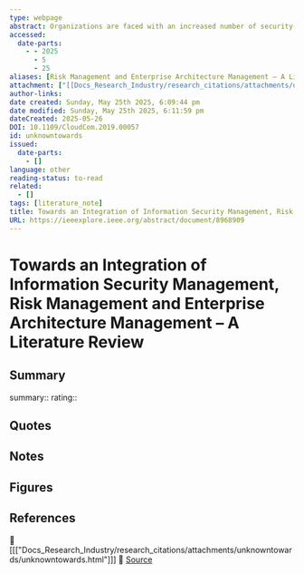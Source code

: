 ```yaml
---
type: webpage
abstract: Organizations are faced with an increased number of security-related challenges. Our research interest is on information security matters with our proposition being that enterprise architecture management (EAM) can support risk management (RM) and information security management (ISM) for instance by providing a plethora of information about an organization's information assets. We conducted a literature review, which underlines our proposition. The pivotal question we aim to answer is how EAM, RM and ISM efforts can be integrated for "the greater good", i.e., to achieve a facilitation of RM and ISM through the adoption of EAM. As a result, we present an integrated conceptual model which places our findings in the context of the well-established concepts defined in ISO-27001, ISO-31000 and ISO-42010.
accessed:
  date-parts:
    - - 2025
      - 5
      - 25
aliases: [Risk Management and Enterprise Architecture Management – A Literature Review, Towards an Integration of Information Security Management]
attachment: ["[[Docs_Research_Industry/research_citations/attachments/unknowntowards/unknowntowards.html|HTML]]", "[[Towards_an_Integration_of_Information_Security_Management_Risk_Management_and_Enterprise_Architecture_Management__A_Literature_Review.pdf|PDF]]"]
author-links: 
date created: Sunday, May 25th 2025, 6:09:44 pm
date modified: Sunday, May 25th 2025, 6:11:59 pm
dateCreated: 2025-05-26
DOI: 10.1109/CloudCom.2019.00057
id: unknowntowards
issued:
  date-parts:
    - []
language: other
reading-status: to-read
related:
  - []
tags: [literature_note]
title: Towards an Integration of Information Security Management, Risk Management and Enterprise Architecture Management – A Literature Review
URL: https://ieeexplore.ieee.org/abstract/document/8968909
---
```

# Towards an Integration of Information Security Management, Risk Management and Enterprise Architecture Management – A Literature Review

## Summary
summary::
rating::

## Quotes

## Notes

## Figures

## References
📄 [[["Docs_Research_Industry/research_citations/attachments/unknowntowards/unknowntowards.html"]]]
🔗 [Source](https://ieeexplore.ieee.org/abstract/document/8968909)

